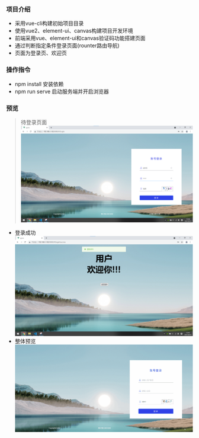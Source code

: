 ### 项目介绍
* 采用vue-cli构建初始项目目录
* 使用vue2、element-ui、canvas构建项目开发环境
* 前端采用vue、element-ui和canvas验证码功能搭建页面
* 通过判断指定条件登录页面(rounter路由导航)
* 页面为登录页、欢迎页
### 操作指令
* npm install 安装依赖
* npm run serve 启动服务端并开启浏览器
### 预览
>待登录页面
![1](https://github.com/HLchange/sign-in-vue-element-ui/blob/main/review/%E5%BE%85%E7%99%BB%E5%BD%95%E9%A1%B5%E9%9D%A2.png)
* 登录成功
![2](https://github.com/HLchange/sign-in-vue-element-ui/blob/main/review/%E7%99%BB%E5%BD%95%E6%88%90%E5%8A%9F.png)
* 整体预览
![3](https://github.com/HLchange/sign-in-vue-element-ui/blob/main/review/%E6%95%B4%E4%BD%93%E9%A2%84%E8%A7%88.gif)

